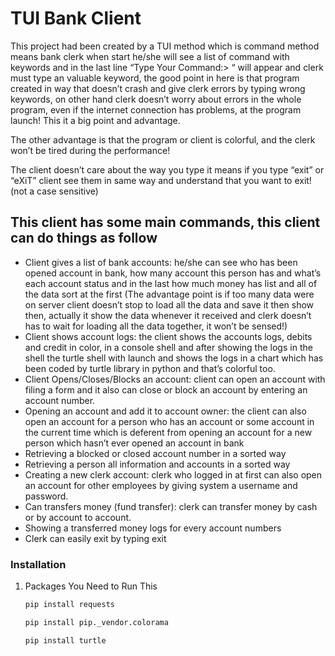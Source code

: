 # TUI Bank Client
This project had been created by a TUI method which is command method means bank clerk when start he/she will see a list of command with keywords and in the last line “Type Your Command:> “ will appear and clerk must type an valuable keyword, the good point in here is that program created in way that doesn’t crash and give clerk errors by typing wrong keywords, on other hand clerk doesn’t worry about errors in the whole program, even if the internet connection has problems, at the program launch! This it a big point and advantage.

<p>
The other advantage is that the program or client is colorful, and the clerk won’t be tired during the performance! 

  
<p>
  The client doesn’t care about the way you type it means if you type “exit” or “eXiT” client see them in same way and understand that you want to exit! (not a case sensitive)

  
## This client has some main commands, this client can do things as follow
* Client gives a list of bank accounts: he/she can see who has been opened account in bank, how many account this person has and what’s each account status and in the last how much money has list and all of the data sort at the first (The advantage point is if too many data were on server client doesn’t stop to load all the data and save it then show then, actually it show the data whenever it received and clerk doesn’t has to wait for loading all the data together, it won’t be sensed!)
* Client shows account logs: the client shows the accounts logs, debits and credit in color, in a console shell and after showing the logs in the shell the turtle shell with launch and shows the logs in a chart which has been coded by turtle library in python and that’s colorful too.
* Client Opens/Closes/Blocks an account: client can open an account with filing a form and it also can close or block an account by entering an account number. 
* Opening an account and add it to account owner: the client can also open an account for a person who has an account or some account in the current time which is deferent from opening an account for a new person which hasn’t ever opened an account in bank 
* Retrieving a blocked or closed account number in a sorted way 
* Retrieving a person all information and accounts in a sorted way 
* Creating a new clerk account: clerk who logged in at first can also open an account for other employees by giving system a username and password. 
* Can transfers money (fund transfer): clerk can transfer money by cash or by account to account. 
* Showing a transferred money logs for every account numbers 
* Clerk can easily exit by typing exit
  
### Installation
1. Packages You Need to Run This
   ```sh
   pip install requests
   ```
    ```sh
   pip install pip._vendor.colorama
   ```
    ```sh
   pip install turtle
   ```
